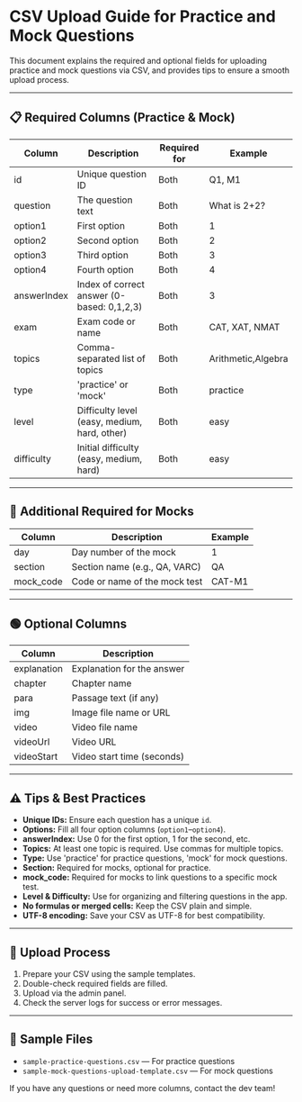 # CSV Upload Guide for Practice and Mock Questions

This document explains the required and optional fields for uploading practice and mock questions via CSV, and provides tips to ensure a smooth upload process.

---

## 📋 **Required Columns (Practice & Mock)**

| Column      | Description                                      | Required for | Example                |
|-------------|--------------------------------------------------|--------------|------------------------|
| id          | Unique question ID                               | Both         | Q1, M1                 |
| question    | The question text                                | Both         | What is 2+2?           |
| option1     | First option                                     | Both         | 1                      |
| option2     | Second option                                    | Both         | 2                      |
| option3     | Third option                                     | Both         | 3                      |
| option4     | Fourth option                                    | Both         | 4                      |
| answerIndex | Index of correct answer (0-based: 0,1,2,3)       | Both         | 3                      |
| exam        | Exam code or name                                | Both         | CAT, XAT, NMAT         |
| topics      | Comma-separated list of topics                   | Both         | Arithmetic,Algebra     |
| type        | 'practice' or 'mock'                             | Both         | practice               |
| level       | Difficulty level (easy, medium, hard, other)     | Both         | easy                   |
| difficulty  | Initial difficulty (easy, medium, hard)          | Both         | easy                   |

---

## 📝 **Additional Required for Mocks**

| Column    | Description                        | Example   |
|-----------|------------------------------------|-----------|
| day       | Day number of the mock             | 1         |
| section   | Section name (e.g., QA, VARC)      | QA        |
| mock_code | Code or name of the mock test      | CAT-M1    |

---

## 🟢 **Optional Columns**

| Column      | Description                       |
|-------------|-----------------------------------|
| explanation | Explanation for the answer        |
| chapter     | Chapter name                      |
| para        | Passage text (if any)             |
| img         | Image file name or URL            |
| video       | Video file name                   |
| videoUrl    | Video URL                         |
| videoStart  | Video start time (seconds)        |

---

## ⚠️ **Tips & Best Practices**

- **Unique IDs:** Ensure each question has a unique `id`.
- **Options:** Fill all four option columns (`option1`–`option4`).
- **answerIndex:** Use 0 for the first option, 1 for the second, etc.
- **Topics:** At least one topic is required. Use commas for multiple topics.
- **Type:** Use 'practice' for practice questions, 'mock' for mock questions.
- **Section:** Required for mocks, optional for practice.
- **mock_code:** Required for mocks to link questions to a specific mock test.
- **Level & Difficulty:** Use for organizing and filtering questions in the app.
- **No formulas or merged cells:** Keep the CSV plain and simple.
- **UTF-8 encoding:** Save your CSV as UTF-8 for best compatibility.

---

## 🚀 **Upload Process**
1. Prepare your CSV using the sample templates.
2. Double-check required fields are filled.
3. Upload via the admin panel.
4. Check the server logs for success or error messages.

---

## 📂 **Sample Files**
- `sample-practice-questions.csv` — For practice questions
- `sample-mock-questions-upload-template.csv` — For mock questions

If you have any questions or need more columns, contact the dev team! 